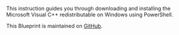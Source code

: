 This instruction guides you through downloading and installing the Microsoft 
Visual C++ redistributable on Windows using PowerShell.

This Blueprint is maintained on 
[GitHub](https://github.com/Attune-Automation/Install-Microsoft-Visual-C-plus-plus-Redistributable).